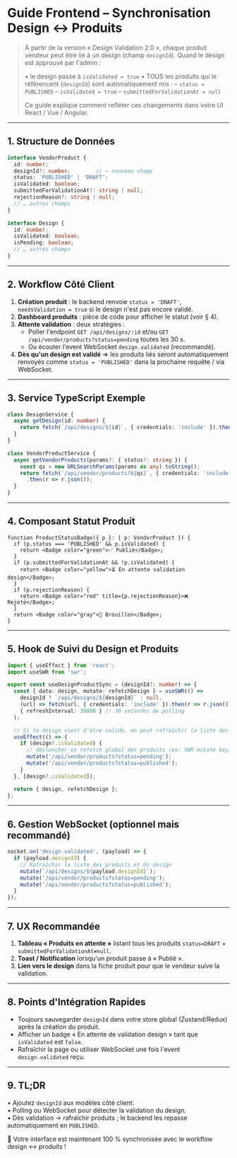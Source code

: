 # Guide Frontend – Synchronisation Design ↔ Produits

> À partir de la version « Design Validation 2.0 », chaque produit vendeur peut être lié à un design (champ `designId`). Quand le design est approuvé par l'admin :
>
> • le design passe à `isValidated = true`
> • TOUS les produits qui le référencent (`designId`) sont automatiquement mis :
>   – `status = PUBLISHED`
>   – `isValidated = true`
>   – `submittedForValidationAt = null`
>
> Ce guide explique comment refléter ces changements dans votre UI React / Vue / Angular.

---

## 1. Structure de Données

```ts
interface VendorProduct {
  id: number;
  designId?: number;        // ← nouveau champ
  status: 'PUBLISHED' | 'DRAFT';
  isValidated: boolean;
  submittedForValidationAt?: string | null;
  rejectionReason?: string | null;
  // … autres champs
}

interface Design {
  id: number;
  isValidated: boolean;
  isPending: boolean;
  // … autres champs
}
```

---

## 2. Workflow Côté Client

1. **Création produit** : le backend renvoie `status = 'DRAFT'`, `needsValidation = true` si le design n'est pas encore validé.
2. **Dashboard produits** : pièce de code pour afficher le statut (voir § 4).
3. **Attente validation** : deux stratégies :
   - Poller l'endpoint `GET /api/designs/:id` et/ou `GET /api/vendor/products?status=pending` toutes les 30 s.
   - Ou écouter l'event WebSocket `design.validated` (recommandé).
4. **Dès qu'un design est validé** ⇒ les produits liés seront automatiquement renvoyés comme `status = 'PUBLISHED'` dans la prochaine requête / via WebSocket.

---

## 3. Service TypeScript Exemple

```ts
class DesignService {
  async getDesign(id: number) {
    return fetch(`/api/designs/${id}`, { credentials: 'include' }).then(r => r.json());
  }
}

class VendorProductService {
  async getVendorProducts(params?: { status?: string }) {
    const qs = new URLSearchParams(params as any).toString();
    return fetch(`/api/vendor/products?${qs}`, { credentials: 'include' })
      .then(r => r.json());
  }
}
```

---

## 4. Composant Statut Produit

```tsx
function ProductStatusBadge({ p }: { p: VendorProduct }) {
  if (p.status === 'PUBLISHED' && p.isValidated) {
    return <Badge color="green">✅ Publié</Badge>;
  }
  if (p.submittedForValidationAt && !p.isValidated) {
    return <Badge color="yellow">⏳ En attente validation design</Badge>;
  }
  if (p.rejectionReason) {
    return <Badge color="red" title={p.rejectionReason}>❌ Rejeté</Badge>;
  }
  return <Badge color="gray">📝 Brouillon</Badge>;
}
```

---

## 5. Hook de Suivi du Design et Produits

```ts
import { useEffect } from 'react';
import useSWR from 'swr';

export const useDesignProductSync = (designId?: number) => {
  const { data: design, mutate: refetchDesign } = useSWR(() =>
    designId ? `/api/designs/${designId}` : null,
    (url) => fetch(url, { credentials: 'include' }).then(r => r.json()),
    { refreshInterval: 30000 } // 30 secondes de polling
  );

  // Si le design vient d'être validé, on peut rafraîchir la liste des produits
  useEffect(() => {
    if (design?.isValidated) {
      // déclencher un refetch global des produits (ex: SWR mutate key)
      mutate('/api/vendor/products?status=pending');
      mutate('/api/vendor/products?status=published');
    }
  }, [design?.isValidated]);

  return { design, refetchDesign };
};
```

---

## 6. Gestion WebSocket (optionnel mais recommandé)

```ts
socket.on('design.validated', (payload) => {
  if (payload.designId) {
    // Rafraîchir la liste des produits et du design
    mutate(`/api/designs/${payload.designId}`);
    mutate('/api/vendor/products?status=pending');
    mutate('/api/vendor/products?status=published');
  }
});
```

---

## 7. UX Recommandée

1. **Tableau « Produits en attente »** listant tous les produits `status=DRAFT` + `submittedForValidationAt≠null`.
2. **Toast / Notification** lorsqu'un produit passe à « Publié ».
3. **Lien vers le design** dans la fiche produit pour que le vendeur suive la validation.

---

## 8. Points d'Intégration Rapides

- Toujours sauvegarder `designId` dans votre store global (Zustand/Redux) après la création du produit.
- Afficher un badge « En attente de validation design » tant que `isValidated` est `false`.
- Rafraîchir la page ou utiliser WebSocket une fois l'event `design.validated` reçu.

---

## 9. TL;DR

• Ajoutez `designId` aux modèles côté client.  
• Polling ou WebSocket pour détecter la validation du design.  
• Dès validation → rafraîchir produits ; le backend les repasse automatiquement en `PUBLISHED`.

🎉 Votre interface est maintenant 100 % synchronisée avec le workflow design ↔ produits ! 